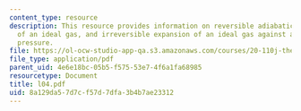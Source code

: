```yaml
---
content_type: resource
description: This resource provides information on reversible adiabatic expansion
  of an ideal gas, and irreversible expansion of an ideal gas against a constant external
  pressure.
file: https://ol-ocw-studio-app-qa.s3.amazonaws.com/courses/20-110j-thermodynamics-of-biomolecular-systems-fall-2005/8a129da57d7cf57d7dfa3b4b7ae23312_l04.pdf
file_type: application/pdf
parent_uid: 4e6e18bc-05b5-f575-53e7-4f6a1fa68985
resourcetype: Document
title: l04.pdf
uid: 8a129da5-7d7c-f57d-7dfa-3b4b7ae23312
---
```

